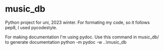 # music_db
Python project for uni, 2023 winter. 
For formating my code, so it follows pep8, I used pycodestyle.

For making documentation I'm using pydoc. Use this command in music_db/
to generate documentation
python -m pydoc -w ..\music_db